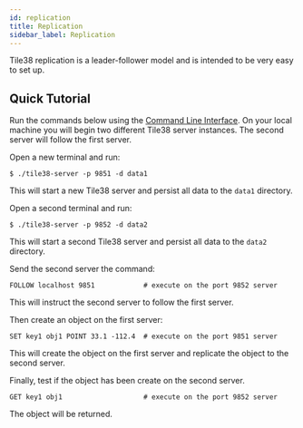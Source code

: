 ```yaml
---
id: replication
title: Replication
sidebar_label: Replication
---
```




Tile38 replication is a leader-follower model and is intended to be very easy to set up.

## Quick Tutorial

Run the commands below using the [Command Line Interface](../topics/command-line-interface.md). On your local machine you will begin two different Tile38 server instances. The second server will follow the first server.

Open a new terminal and run:

```plaintext
$ ./tile38-server -p 9851 -d data1
```

This will start a new Tile38 server and persist all data to the `data1` directory.

Open a second terminal and run:

```plaintext
$ ./tile38-server -p 9852 -d data2
```

This will start a second Tile38 server and persist all data to the `data2` directory.

Send the second server the command:

```tile38-cli
FOLLOW localhost 9851            # execute on the port 9852 server
```

This will instruct the second server to follow the first server.

Then create an object on the first server:

```tile38-cli
SET key1 obj1 POINT 33.1 -112.4  # execute on the port 9851 server
```

This will create the object on the first server and replicate the object to the second server.

Finally, test if the object has been create on the second server.

```tile38-cli
GET key1 obj1                    # execute on the port 9852 server
```

The object will be returned.
